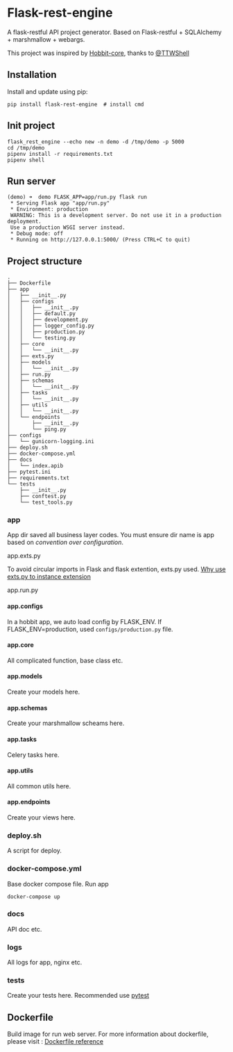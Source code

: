 # Flask-rest-engine

<!-- [![CircleCI](https://circleci.com/gh/TTWShell/Flask-rest-engine.svg?style=svg)](https://circleci.com/gh/TTWShell/Flask-rest-engine)
[![Documentation Status](https://readthedocs.org/projects/Flask-rest-engine/badge/?version=latest)](https://Flask-rest-engine.readthedocs.io/zh/latest/?badge=latest)
[![PyPi-Version](https://img.shields.io/pypi/v/Flask-rest-engine.svg)](https://img.shields.io/pypi/v/Flask-rest-engine.svg)
[![Python-version](https://img.shields.io/pypi/pyversions/Flask-rest-engine.svg)](https://img.shields.io/pypi/pyversions/Flask-rest-engine.svg)
[![codecov](https://codecov.io/gh/TTWShell/Flask-rest-engine/branch/master/graph/badge.svg)](https://codecov.io/gh/TTWShell/Flask-rest-engine)
[![License](https://img.shields.io/:license-mit-blue.svg?style=flat-square)](https://Flask-rest-engine.mit-license.org) -->

A flask-restful API project generator. Based on Flask-restful + SQLAlchemy + marshmallow + webargs.

This project was inspired by [Hobbit-core](https://github.com/TTWShell/hobbit-core), thanks to [@TTWShell](https://github.com/TTWShell)

## Installation

Install and update using pip:

    pip install flask-rest-engine  # install cmd

## Init project

    flask_rest_engine --echo new -n demo -d /tmp/demo -p 5000
    cd /tmp/demo
    pipenv install -r requirements.txt
    pipenv shell

## Run server

    (demo) ➜  demo FLASK_APP=app/run.py flask run
     * Serving Flask app "app/run.py"
     * Environment: production
     WARNING: This is a development server. Do not use it in a production deployment.
     Use a production WSGI server instead.
     * Debug mode: off
     * Running on http://127.0.0.1:5000/ (Press CTRL+C to quit)

## Project structure

    .
    ├── Dockerfile
    ├── app
    │   ├── __init__.py
    │   ├── configs
    │   │   ├── __init__.py
    │   │   ├── default.py
    │   │   ├── development.py
    │   │   ├── logger_config.py
    │   │   ├── production.py
    │   │   └── testing.py
    │   ├── core
    │   │   └── __init__.py
    │   ├── exts.py
    │   ├── models
    │   │   └── __init__.py
    │   ├── run.py
    │   ├── schemas
    │   │   └── __init__.py
    │   ├── tasks
    │   │   └── __init__.py
    │   ├── utils
    │   │   └── __init__.py
    │   └── endpoints
    │       ├── __init__.py
    │       └── ping.py
    ├── configs
    │   └── gunicorn-logging.ini
    ├── deploy.sh
    ├── docker-compose.yml
    ├── docs
    │   └── index.apib
    ├── pytest.ini
    ├── requirements.txt
    └── tests
        ├── __init__.py
        ├── conftest.py
        └── test_tools.py

### app

App dir saved all business layer codes. You must ensure dir name is app based on *convention over configuration*.

app.exts.py

To avoid circular imports in Flask and flask extention, exts.py used. [Why use exts.py to instance extension](https://stackoverflow.com/questions/42909816/can-i-avoid-circular-imports-in-flask-and-sqlalchemy/51739367#51739367)

app.run.py

#### app.configs

In a hobbit app, we auto load config by FLASK_ENV. If FLASK_ENV=production, used ``configs/production.py`` file.

#### app.core

All complicated function, base class etc.

#### app.models

Create your models here.

#### app.schemas

Create your marshmallow scheams here.

#### app.tasks

Celery tasks here.

#### app.utils

All common utils here.

#### app.endpoints

Create your views here.

### deploy.sh

A script for deploy.

### docker-compose.yml

Base docker compose file. Run app

    docker-compose up

### docs

API doc etc.

### logs

All logs for app, nginx etc.

### tests

Create your tests here. Recommended use [pytest](https://docs.pytest.org/en/latest/)

## Dockerfile

Build image for run web server. For more information about dockerfile, please visit : [Dockerfile reference](https://docs.docker.com/engine/reference/builder/#usage)
